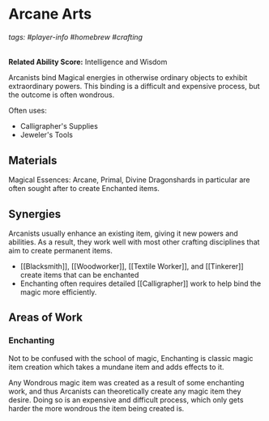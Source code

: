 # Arcane Arts
###### tags: #player-info #homebrew #crafting
**Related Ability Score:** Intelligence and Wisdom

Arcanists bind Magical energies in otherwise ordinary objects to exhibit extraordinary powers. This binding is a difficult and expensive process, but the outcome is often wondrous.

Often uses:

- Calligrapher's Supplies
- Jeweler's Tools

## Materials
Magical Essences: Arcane, Primal, Divine
Dragonshards in particular are often sought after to create Enchanted items.

## Synergies
Arcanists usually enhance an existing item, giving it new powers and abilities. As a result, they work well with most other crafting disciplines that aim to create permanent items.
- [[Blacksmith]], [[Woodworker]], [[Textile Worker]], and [[Tinkerer]] create items that can be enchanted
- Enchanting often requires detailed [[Calligrapher]] work to help bind the magic more efficiently.

## Areas of Work

### Enchanting
Not to be confused with the school of magic, Enchanting is classic magic item creation which takes a mundane item and adds effects to it.

Any Wondrous magic item was created as a result of some enchanting work, and thus Arcanists can theoretically create any magic item they desire. Doing so is an expensive and difficult process, which only gets harder the more wondrous the item being created is.